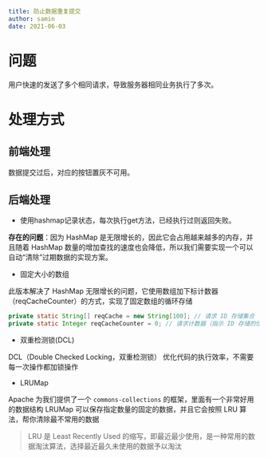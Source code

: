 ```yaml
title: 防止数据重复提交
author: samin
date: 2021-06-03
```

# 问题

用户快速的发送了多个相同请求，导致服务器相同业务执行了多次。

# 处理方式

## 前端处理

数据提交过后，对应的按钮置灰不可用。

## 后端处理

-  使用hashmap记录状态，每次执行get方法，已经执行过则返回失败。

**存在的问题**：因为 HashMap 是无限增长的，因此它会占用越来越多的内存，并且随着 HashMap 数量的增加查找的速度也会降低，所以我们需要实现一个可以自动“清除”过期数据的实现方案。

- 固定大小的数组

此版本解决了 HashMap 无限增长的问题，它使用数组加下标计数器（reqCacheCounter）的方式，实现了固定数组的循环存储

```java
private static String[] reqCache = new String[100]; // 请求 ID 存储集合
private static Integer reqCacheCounter = 0; // 请求计数器（指示 ID 存储的位置，到达数组长度重新计数）
```

- 双重检测锁(DCL)

DCL（Double Checked Locking，双重检测锁）
优化代码的执行效率，不需要每一次操作都加锁操作

- LRUMap

Apache 为我们提供了一个 `commons-collections` 的框架，里面有一个非常好用的数据结构 LRUMap 可以保存指定数量的固定的数据，并且它会按照 LRU 算法，帮你清除最不常用的数据

> LRU 是 Least Recently Used 的缩写，即最近最少使用，是一种常用的数据淘汰算法，选择最近最久未使用的数据予以淘汰